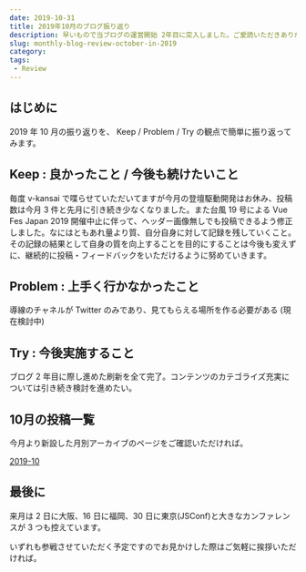 ```yaml
---
date: 2019-10-31
title: 2019年10月のブログ振り返り
description: 早いもので当ブログの運営開始 2年目に突入しました。ご愛読いただきありがとうございます！
slug: monthly-blog-review-october-in-2019
category: 
tags: 
 - Review
---
```


## はじめに

2019 年 10 月の振り返りを、 Keep / Problem / Try の観点で簡単に振り返ってみます。

## Keep : 良かったこと / 今後も続けたいこと

毎度 v-kansai で喋らせていただいてますが今月の登壇駆動開発はお休み、投稿数は今月 3 件と先月に引き続き少なくなりました。また台風 19 号による Vue Fes Japan 2019 開催中止に伴って、ヘッダー画像無しでも投稿できるよう修正しました。なにはともあれ量より質、自分自身に対して記録を残していくこと。その記録の結果として自身の質を向上することを目的にすることは今後も変えずに、継続的に投稿・フィードバックをいただけるように努めていきます。

## Problem : 上手く行かなかったこと

導線のチャネルが Twitter のみであり、見てもらえる場所を作る必要がある (現在検討中)

## Try : 今後実施すること

ブログ 2 年目に際し進めた刷新を全て完了。コンテンツのカテゴライズ充実については引き続き検討を進めたい。

## 10月の投稿一覧

今月より新設した月別アーカイブのページをご確認いただければ。

<a class="link-preview" href="https://webneko.dev/archives/2019-10">2019-10</a>

## 最後に

来月は 2 日に大阪、16 日に福岡、30 日に東京(JSConf)と大きなカンファレンスが 3 つも控えています。

いずれも参戦させていただく予定ですのでお見かけした際はご気軽に挨拶いただければ。

